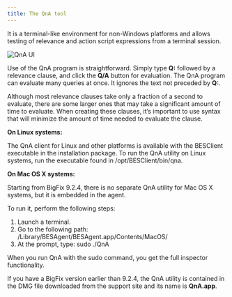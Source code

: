 ```yaml
---
title: The QnA tool
---
```


It is a terminal-like environment for non-Windows platforms and allows testing of relevance and action 
script expressions from a terminal session. 

![QnA UI](/static/img/qna.png)

Use of the QnA program is straightforward. Simply type **Q:** followed by a relevance clause, and
click the **Q/A** button for evaluation. The QnA program can evaluate many queries at once.
It ignores the text not preceded by **Q:**.

Although most relevance clauses take only a fraction of a second to evaluate, there are some larger
ones that may take a significant amount of time to evaluate. When creating these clauses, it’s
important to use syntax that will minimize the amount of time needed to evaluate the clause.

**On Linux systems:**

The QnA client for Linux and other platforms is available with the BESClient executable in the installation package. 
To run the QnA utility on Linux systems, run the executable found in /opt/BESClient/bin/qna.

**On Mac OS X systems:**

Starting from BigFix 9.2.4, there is no separate QnA utility for Mac OS X systems, but it is embedded 
in the agent. 

To run it, perform the following steps:

1. Launch a terminal.
2. Go to the following path: /Library/BESAgent/BESAgent.app/Contents/MacOS/
3. At the prompt, type: sudo ./QnA

When you run QnA with the sudo command, you get the full inspector functionality.

If you have a BigFix version earlier than 9.2.4, the QnA utility is contained in the DMG file downloaded from the support site and its name is **QnA.app**.

